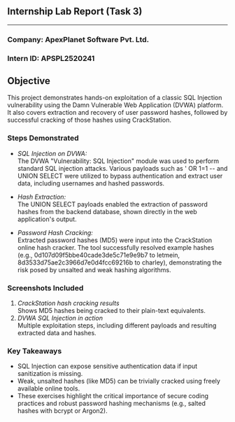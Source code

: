 ## Internship Lab Report (Task 3)
----
### Company: ApexPlanet Software Pvt. Ltd.
### Intern ID: APSPL2520241
## Objective
This project demonstrates hands-on exploitation of a classic SQL Injection vulnerability using the Damn Vulnerable Web Application (DVWA) platform. It also covers extraction and recovery of user password hashes, followed by successful cracking of those hashes using CrackStation.

### Steps Demonstrated

- *SQL Injection on DVWA:*  
  The DVWA "Vulnerability: SQL Injection" module was used to perform standard SQL injection attacks. Various payloads such as ' OR 1=1 -- and UNION SELECT were utilized to bypass authentication and extract user data, including usernames and hashed passwords.

- *Hash Extraction:*  
  The UNION SELECT payloads enabled the extraction of password hashes from the backend database, shown directly in the web application's output.

- *Password Hash Cracking:*  
  Extracted password hashes (MD5) were input into the CrackStation online hash cracker. The tool successfully resolved example hashes (e.g., 0d107d09f5bbe40cade3de5c71e9e9b7 to letmein, 8d3533d75ae2c3966d7e0d4fcc69216b to charley), demonstrating the risk posed by unsalted and weak hashing algorithms.

### Screenshots Included

1. *CrackStation hash cracking results*  
   Shows MD5 hashes being cracked to their plain-text equivalents.
2. *DVWA SQL Injection in action*  
   Multiple exploitation steps, including different payloads and resulting extracted data and hashes.

### Key Takeaways

- SQL Injection can expose sensitive authentication data if input sanitization is missing.
- Weak, unsalted hashes (like MD5) can be trivially cracked using freely available online tools.
- These exercises highlight the critical importance of secure coding practices and robust password hashing mechanisms (e.g., salted hashes with bcrypt or Argon2).
